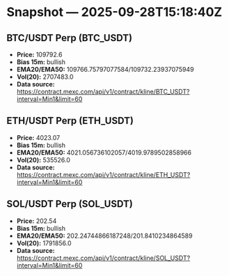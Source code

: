 # Snapshot — 2025-09-28T15:18:40Z

## BTC/USDT Perp (BTC_USDT)
- **Price:** 109792.6
- **Bias 15m:** bullish
- **EMA20/EMA50:** 109766.75797077584/109732.23937075949
- **Vol(20):** 2707483.0
- **Data source:** https://contract.mexc.com/api/v1/contract/kline/BTC_USDT?interval=Min1&limit=60

## ETH/USDT Perp (ETH_USDT)
- **Price:** 4023.07
- **Bias 15m:** bullish
- **EMA20/EMA50:** 4021.056736102057/4019.9789502858966
- **Vol(20):** 535526.0
- **Data source:** https://contract.mexc.com/api/v1/contract/kline/ETH_USDT?interval=Min1&limit=60

## SOL/USDT Perp (SOL_USDT)
- **Price:** 202.54
- **Bias 15m:** bullish
- **EMA20/EMA50:** 202.24744866187248/201.8410234864589
- **Vol(20):** 1791856.0
- **Data source:** https://contract.mexc.com/api/v1/contract/kline/SOL_USDT?interval=Min1&limit=60
